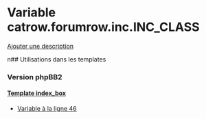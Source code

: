 # Variable catrow.forumrow.inc.INC_CLASS
[Ajouter une description](https://fa-tvars.appspot.com/catrow.forumrow.inc.INC_CLASS)

n## Utilisations dans les templates

### Version phpBB2

#### [Template index_box](subsilver/index_box.md)
* [Variable à la ligne 46](../subsilver/index_box.tpl#L46)